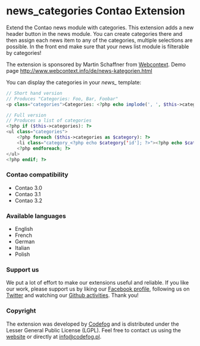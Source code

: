 news_categories Contao Extension
================================

Extend the Contao news module with categories. This extension adds a new header button in the news module. You can create categories there and then assign each news item to any of the categories, multiple selections are possible. In the front end make sure that your news list module is filterable by categories!

The extension is sponsored by Martin Schaffner from [Webcontext](http://www.webcontext.com).
Demo page http://www.webcontext.info/de/news-kategorien.html

You can display the categories in your *news_* template:

```php
// Short hand version
// Produces "Categories: Foo, Bar, Foobar"
<p class="categories">Categories: <?php echo implode(', ', $this->categoriesList); ?></p>

// Full version
// Produces a list of categories
<?php if ($this->categories): ?>
<ul class="categories">
	<?php foreach ($this->categories as $category): ?>
	<li class="category_<?php echo $category['id']; ?>"><?php echo $category['frontendTitle'] ? $category['frontendTitle'] : $category['title']; ?></li>
	<?php endforeach; ?>
</ul>
<?php endif; ?>
```

### Contao compatibility
- Contao 3.0
- Contao 3.1
- Contao 3.2

### Available languages
- English
- French
- German
- Italian
- Polish

### Support us
We put a lot of effort to make our extensions useful and reliable. If you like our work, please support us by liking our [Facebook profile](http://facebook.com/Codefog), following us on [Twitter](https://twitter.com/codefog) and watching our [Github activities](http://github.com/codefog). Thank you!

### Copyright
The extension was developed by [Codefog](http://codefog.pl) and is distributed under the Lesser General Public License (LGPL). Feel free to contact us using the [website](http://codefog.pl) or directly at info@codefog.pl.